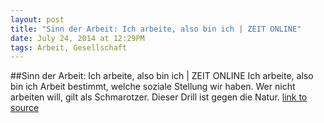 ```yaml
---
layout: post
title: "Sinn der Arbeit: Ich arbeite, also bin ich | ZEIT ONLINE"
date: July 24, 2014 at 12:29PM
tags: Arbeit, Gesellschaft
---
```

##Sinn der Arbeit: Ich arbeite, also bin ich | ZEIT ONLINE
Ich arbeite, also bin ich
Arbeit bestimmt, welche soziale Stellung wir haben. Wer nicht arbeiten will, gilt als Schmarotzer. Dieser Drill ist gegen die Natur. 
[link to source](http://ift.tt/1ntEu4z) 

